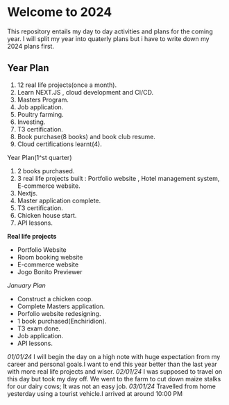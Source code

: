 # Welcome to 2024
This repository entails my day to day activities and plans for the coming year. I will split my year into quaterly plans but i have to write down my 2024 plans first.

## Year Plan
1. 12 real life projects(once a month).
2. Learn NEXT.JS , cloud development and CI/CD.
3. Masters Program.
4. Job application.
5. Poultry farming.
6. Investing.
7. T3 certification.
8. Book purchase(8 books) and book club resume.
9. Cloud certifications learnt(4).

Year Plan(1^st quarter)
1. 2 books purchased.
2. 3 real life projects built : Portfolio website , Hotel management system, E-commerce website.
3. Nextjs.
4. Master application complete.
5. T3 certification.
6. Chicken house start.
7. API lessons.
   

**Real life projects**
- Portfolio Website
- Room booking website
- E-commerce website
- Jogo Bonito Previewer


*January Plan*
- Construct a chicken coop.
- Complete Masters application.
- Porfolio website redesigning.
- 1 book purchased(Enchiridion).
- T3 exam done.
- Job application.
- API lessons.

_01/01/24_
I will begin the day on a high note with huge expectation from my career and personal goals.I want to end this year better than the last year with more real life projects and wiser.
_02/01/24_
I was supposed to travel on this day but took my day off. We went to the farm to cut down maize stalks for our dairy cows; It was not an easy job.
_03/01/24_
Travelled from home yesterday using a tourist vehicle.I arrived at around 10:00 PM 
